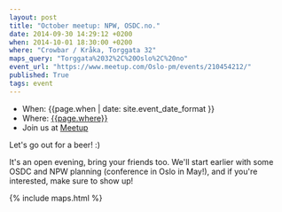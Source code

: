 ```yaml
---
layout: post
title: "October meetup: NPW, OSDC.no."
date: 2014-09-30 14:29:12 +0200
when: 2014-10-01 18:30:00 +0200
where: "Crowbar / Kråka, Torggata 32"
maps_query: "Torggata%2032%2C%20Oslo%2C%20no"
event_url: "https://www.meetup.com/Oslo-pm/events/210454212/"
published: True
tags: event
---
```


* When: {{page.when | date: site.event_date_format }}
* Where: [{{page.where}}]({{site.maps_url}}{{page.maps_query}})
* Join us at [Meetup]({{page.event_url}})

Let&#39;s go out for a beer! :)

It&#39;s an open evening, bring your friends too. We&#39;ll start earlier with some OSDC and NPW planning (conference in Oslo in May!), and if you&#39;re interested, make sure to show up!

{% include maps.html %}